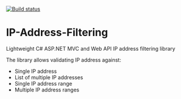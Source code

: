 [![Build status](https://ci.appveyor.com/api/projects/status/github/dejanstojanovic/IP-Address-Filtering?branch=master&svg=true)](https://ci.appveyor.com/project/dejanstojanovic/ip-address-filtering/branch/master)

# IP-Address-Filtering
Lightweight C# ASP.NET MVC and Web API IP address filtering library

The library allows validating IP address against:
* Single IP address
* List of multiple IP addresses
* Single IP address range
* Multiple IP address ranges
